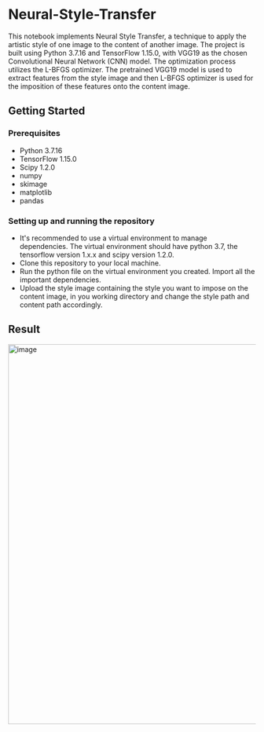 # Neural-Style-Transfer

This notebook implements Neural Style Transfer, a technique to apply the artistic style of one image to the content of another image. The project is built using Python 3.7.16 and TensorFlow 1.15.0, with VGG19 as the chosen Convolutional Neural Network (CNN) model. The optimization process utilizes the L-BFGS optimizer. The pretrained VGG19 model is used to extract features from the style image and then L-BFGS optimizer is used for the imposition of these features onto the content image.

## Getting Started

### Prerequisites

- Python 3.7.16
- TensorFlow 1.15.0
- Scipy 1.2.0
- numpy
- skimage
- matplotlib
- pandas

### Setting up and running the repository

- It's recommended to use a virtual environment to manage dependencies. The virtual environment should have python 3.7, the tensorflow version 1.x.x and scipy version 1.2.0.  
- Clone this repository to your local machine.
- Run the python file on the virtual environment you created. Import all the important dependencies. 
- Upload the style image containing the style you want to impose on the content image, in you working directory and change 
the style path and content path accordingly.

## Result
<img width="774" alt="image" src="https://github.com/Akshay26-26/Neural-Style-Transfer/assets/83123518/11d4f126-ae16-4330-bdab-7ca2075c2387">








